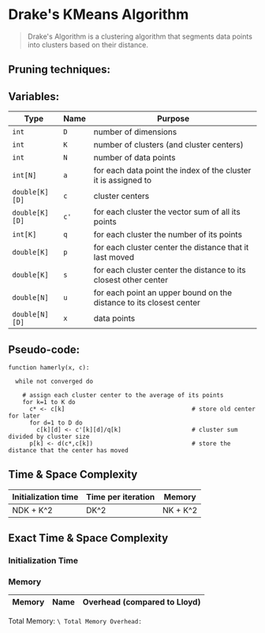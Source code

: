 # Drake's KMeans Algorithm

> Drake's Algorithm is a clustering algorithm that segments data points into clusters based on their distance.

## Pruning techniques:

<!-- TODO: svg -->

## Variables:

| Type           | Name | Purpose                                                             |
| -------------- | ---- | ------------------------------------------------------------------- |
| `int`          | `D`  | number of dimensions                                                |
| `int`          | `K`  | number of clusters (and cluster centers)                            |
| `int`          | `N`  | number of data points                                               |
| `int[N]`       | `a`  | for each data point the index of the cluster it is assigned to      |
| `double[K][D]` | `c`  | cluster centers                                                     |
| `double[K][D]` | `c'` | for each cluster the vector sum of all its points                   |
| `int[K]`       | `q`  | for each cluster the number of its points                           |
| `double[K]`    | `p`  | for each cluster center the distance that it last moved             |
| `double[K]`    | `s`  | for each cluster center the distance to its closest other center    |
| `double[N]`    | `u`  | for each point an upper bound on the distance to its closest center |
| `double[N][D]` | `x`  | data points                                                         |

## Pseudo-code:

<!-- TODO: update bounds code -->

```
function hamerly(x, c):

  while not converged do

    # assign each cluster center to the average of its points
    for k=1 to K do
      c* <- c[k]                                    # store old center for later
      for d=1 to D do
        c[k][d] <- c'[k][d]/q[k]                    # cluster sum divided by cluster size
      p[k] <- d(c*,c[k])                            # store the distance that the center has moved
```

## Time & Space Complexity

| Initialization time | Time per iteration | Memory   |
| ------------------- | ------------------ | -------- |
| NDK + K^2           | DK^2               | NK + K^2 |

## Exact Time & Space Complexity

### Initialization Time

### Memory

| Memory | Name | Overhead (compared to Lloyd) |
| ------ | ---- | ---------------------------- |


Total Memory: `\ Total Memory Overhead:`
